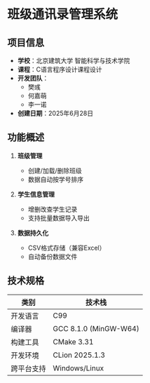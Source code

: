 # 班级通讯录管理系统

## 项目信息
- **学校**：北京建筑大学 智能科学与技术学院  
- **课程**：C语言程序设计课程设计  
- **开发团队**：  
  - 樊彧
  - 何嘉萌
  - 李一诺
- **创建日期**：2025年6月28日  

## 功能概述
1. **班级管理**  
   - 创建/加载/删除班级  
   - 数据自动按学号排序  

2. **学生信息管理**  
   - 增删改查学生记录  
   - 支持批量数据导入导出  

3. **数据持久化**  
   - CSV格式存储（兼容Excel）  
   - 自动备份数据文件  

## 技术规格
| 类别        | 技术栈                  |
|-------------|-------------------------|
| 开发语言    | C99                    |
| 编译器      | GCC 8.1.0 (MinGW-W64)  |
| 构建工具    | CMake 3.31             |
| 开发环境    | CLion 2025.1.3         |
| 跨平台支持  | Windows/Linux          |
